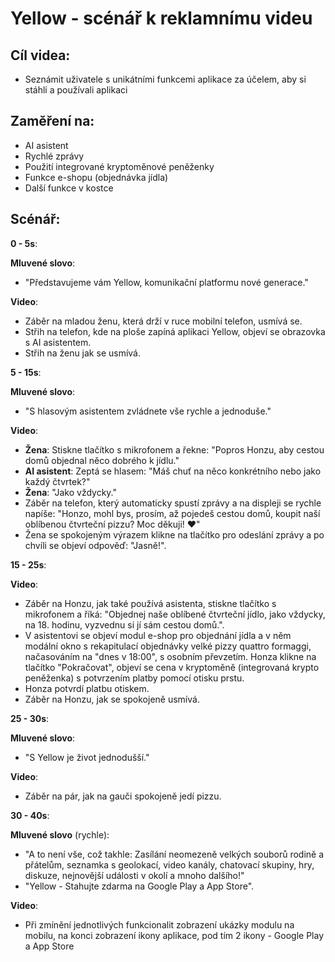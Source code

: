 # Yellow - scénář k reklamnímu videu

## Cíl videa:

- Seznámit uživatele s unikátními funkcemi aplikace za účelem, aby si stáhli a používali aplikaci

## Zaměření na:

- AI asistent
- Rychlé zprávy
- Použití integrované kryptoměnové peněženky
- Funkce e-shopu (objednávka jídla)
- Další funkce v kostce

## Scénář:

**0 - 5s**:

**Mluvené slovo**:

- "Představujeme vám Yellow, komunikační platformu nové generace."

**Video**:

- Záběr na mladou ženu, která drží v ruce mobilní telefon, usmívá se.
- Střih na telefon, kde na ploše zapíná aplikaci Yellow, objeví se obrazovka s AI asistentem.
- Střih na ženu jak se usmívá.

**5 - 15s**:

**Mluvené slovo**:

- "S hlasovým asistentem zvládnete vše rychle a jednoduše."

**Video**:

- **Žena**: Stiskne tlačítko s mikrofonem a řekne: "Popros Honzu, aby cestou domů objednal něco dobrého k jídlu."
- **AI asistent**: Zeptá se hlasem: "Máš chuť na něco konkrétního nebo jako každý čtvrtek?"
- **Žena**: "Jako vždycky."
- Záběr na telefon, který automaticky spustí zprávy a na displeji se rychle napíše: "Honzo, mohl bys, prosím, až pojedeš cestou domů, koupit naší oblíbenou čtvrteční pizzu? Moc děkuji! ♥"
- Žena se spokojeným výrazem klikne na tlačítko pro odeslání zprávy a po chvíli se objeví odpověď: "Jasně!".

**15 - 25s**:

**Video**:
- Záběr na Honzu, jak také používá asistenta, stiskne tlačítko s mikrofonem a říká: "Objednej naše oblíbené čtvrteční jídlo, jako vždycky, na 18. hodinu, vyzvednu si jí sám cestou domů.".
- V asistentovi se objeví modul e-shop pro objednání jídla a v něm modální okno s rekapitulací objednávky velké pizzy quattro formaggi, načasováním na "dnes v 18:00", s osobním převzetím. Honza klikne na tlačítko "Pokračovat", objeví se cena v kryptoměně (integrovaná krypto peněženka) s potvrzením platby pomocí otisku prstu.
- Honza potvrdí platbu otiskem.
- Záběr na Honzu, jak se spokojeně usmívá.

**25 - 30s**:

**Mluvené slovo**:

- "S Yellow je život jednodušší."

**Video**:

- Záběr na pár, jak na gauči spokojeně jedí pizzu.

**30 - 40s**:

**Mluvené slovo** (rychle):

- "A to není vše, což takhle: Zasílání neomezeně velkých souborů rodině a přátelům, seznamka s geolokací, video kanály, chatovací skupiny, hry, diskuze, nejnovější události v okolí a mnoho dalšího!"
- "Yellow - Stahujte zdarma na Google Play a App Store".

**Video**:

- Při zmínění jednotlivých funkcionalit zobrazení ukázky modulu na mobilu, na konci zobrazení ikony aplikace, pod tím 2 ikony - Google Play a App Store
